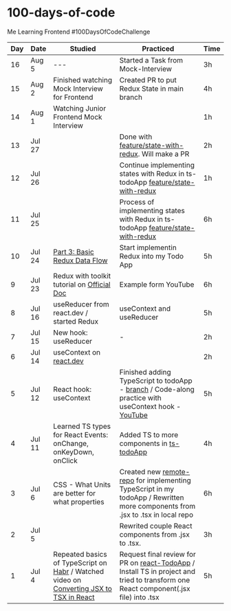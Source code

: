 # 100-days-of-code
Me Learning Frontend #100DaysOfCodeChallenge

| Day | Date | Studied | Practiced | Time |
| --- | --- | --- | --- | ---- |
| 16 | Aug 5 | --- | Started a Task from Mock-Interview | 3h |
| 15 | Aug 2 | Finished watching Mock Interview for Frontend | Created PR to put Redux State in main branch | 4h |
| 14 | Aug 1 | Watching Junior Frontend Mock Interview |  | 1h |
| 13 | Jul 27 |  | Done with [feature/state-with-redux](https://github.com/gudzilla/ts-todoApp/tree/feature/state-with-redux). Will make a PR | 2h |
| 12 | Jul 26 |  | Continue implementing states with Redux in ts-todoApp [feature/state-with-redux](https://github.com/gudzilla/ts-todoApp/tree/feature/state-with-redux) | 1h |
| 11 | Jul 25 |  | Process of implementing states with Redux in ts-todoApp [feature/state-with-redux](https://github.com/gudzilla/ts-todoApp/tree/feature/state-with-redux) | 6h |
| 10 | Jul 24 | [Part 3: Basic Redux Data Flow](https://redux.js.org/tutorials/essentials/part-3-data-flow) | Start implementin Redux into my Todo App | 5h |
| 9 | Jul 23 | Redux with toolkit tutorial on [Official Doc](https://redux.js.org/tutorials/essentials/part-2-app-structure) | Example form YouTube | 6h |
| 8 | Jul 16 | useReducer from react.dev / started Redux | useContext and useReducer | 5h |
| 7 | Jul 15 | New hook: useReducer | - | 2h |
| 6 |Jul 14 | useContext on [react.dev](https://react.dev/reference/react/useContext) |  | 2h |
| 5 | Jul 12 | React hook: useContext | Finished adding TypeScript to todoApp - [branch](https://github.com/gudzilla/ts-todoApp/tree/feature/ts-implementation) / Code-along practice with useContext hook - [YouTube](https://www.youtube.com/watch?v=HYKDUF8X3qI&t=531s) | 5h |
| 4 | Jul 11 | Learned TS types for React Events: onChange, onKeyDown, onClick | Added TS to more components in [ts-todoApp](https://github.com/gudzilla/ts-todoApp) | 4h |
| 3 | Jul 6 | CSS - What Units are better for what properties | Created new [remote-repo](https://github.com/gudzilla/ts-todoApp) for implementing TypeScript in my todoApp / Rewritten more components from .jsx to .tsx in local repo | 6h |
| 2 | Jul 5 |  | Rewrited couple React components from .jsx to .tsx.  | 3h |
| 1 | Jul 4 | Repeated basics of TypeScript on [Habr](https://habr.com/ru/companies/timeweb/articles/707744/) / Watched video on [Converting JSX to TSX in React](https://www.youtube.com/watch?v=cnoM8scJZ98) | Request final review for PR on [react-TodoApp](https://github.com/gudzilla/react-todoApp/pull/1) / Install TS in project and tried to transform one React component(.jsx file) into .tsx | 5h |
